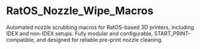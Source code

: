 # RatOS_Nozzle_Wipe_Macros
Automated nozzle scrubbing macros for RatOS-based 3D printers, including IDEX and non-IDEX setups. Fully modular and configurable, START_PRINT-compatible, and designed for reliable pre-print nozzle cleaning.
